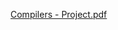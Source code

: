 [Compilers - Project.pdf](https://github.com/panagiotiskon/Minijava-Compiler/files/9123097/Compilers.-.Project.pdf)
